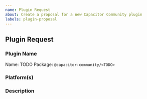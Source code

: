 ```yaml
---
name: Plugin Request
about: Create a proposal for a new Capacitor Community plugin
labels: plugin-proposal
---
```


<!--
Thank you for adding a new plugin proposal!

Please fill out the following template.
-->

## Plugin Request

### Plugin Name

<!--
Propose a human-readable name for the plugin as well as its package name.
-->

Name: TODO
Package: `@capacitor-community/<TODO>`

### Platform(s)
<!--
List the platforms for which this plugin should work.
-->



### Description

<!--
Describe the plugin and its features.
-->



